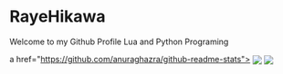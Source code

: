 # RayeHikawa
Welcome to my Github Profile
Lua and Python Programing

a href="https://github.com/anuraghazra/github-readme-stats">
  <img align="center" src="https://github-readme-stats.vercel.app/api/top-langs/?username=RayeHikawa227&theme=cobalt" />
</a>
<a href="https://github.com/anuraghazra/github-readme-stats">
  <img align="center" src="https://github-readme-stats.vercel.app/api?username=RayeHikawa227&theme=cobalt" />
</a>
